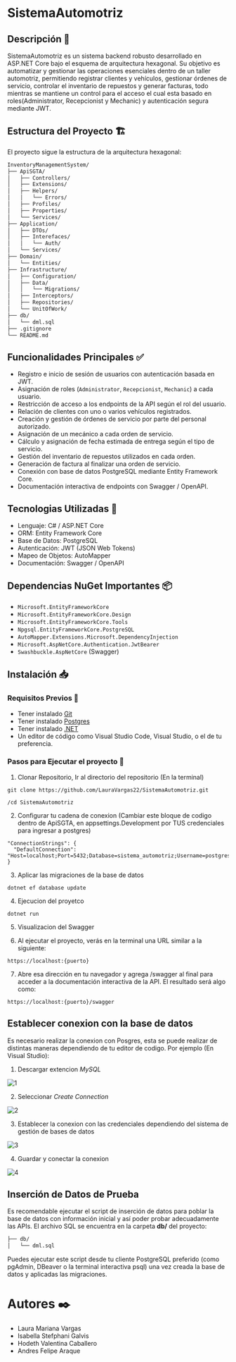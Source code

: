 # SistemaAutomotriz

## Descripción 📌
SistemaAutomotriz es un sistema backend robusto desarrollado en ASP.NET Core bajo el esquema de arquitectura hexagonal. Su objetivo es automatizar y gestionar las operaciones esenciales dentro de un taller automotriz, permitiendo registrar clientes y vehículos, gestionar órdenes de servicio, controlar el inventario de repuestos y generar facturas, todo mientras se mantiene un control para el acceso el cual esta basado en roles(Administrator, Recepcionist y Mechanic) y autenticación segura mediante JWT.

## Estructura del Proyecto 🏗️
El proyecto sigue la estructura de la arquitectura hexagonal:
```bash
InventoryManagementSystem/
├── ApiSGTA/
│   ├── Controllers/
│   ├── Extensions/
│   ├── Helpers/
│   │   └── Errors/
│   ├── Profiles/
│   ├── Properties/
│   └── Services/
├── Application/
│   ├── DTOs/
│   ├── Interefaces/
│   │   └── Auth/
│   └── Services/
├── Domain/
│   └── Entities/
├── Infrastructure/
│   ├── Configuration/
│   ├── Data/
│   │   └── Migrations/
│   ├── Interceptors/
│   ├── Repositories/
│   └── UnitOfWork/
├── db/
│   └── dml.sql
├── .gitignore
└── README.md
```

## Funcionalidades Principales ✅
- Registro e inicio de sesión de usuarios con autenticación basada en JWT.
- Asignación de roles (`Administrator`, `Recepcionist`, `Mechanic`) a cada usuario.
- Restricción de acceso a los endpoints de la API según el rol del usuario.
- Relación de clientes con uno o varios vehículos registrados.
- Creación y gestión de órdenes de servicio por parte del personal autorizado.
- Asignación de un mecánico a cada orden de servicio.
- Cálculo y asignación de fecha estimada de entrega según el tipo de servicio.
- Gestión del inventario de repuestos utilizados en cada orden.
- Generación de factura al finalizar una orden de servicio.
- Conexión con base de datos PostgreSQL mediante Entity Framework Core.
- Documentación interactiva de endpoints con Swagger / OpenAPI.

## Tecnologias Utilizadas 👾
- Lenguaje: C# / ASP.NET Core
- ORM: Entity Framework Core
- Base de Datos: PostgreSQL
- Autenticación: JWT (JSON Web Tokens)
- Mapeo de Objetos: AutoMapper
- Documentación: Swagger / OpenAPI

## Dependencias NuGet Importantes 📦

- `Microsoft.EntityFrameworkCore`
- `Microsoft.EntityFrameworkCore.Design`
- `Microsoft.EntityFrameworkCore.Tools`
- `Npgsql.EntityFrameworkCore.PostgreSQL`
- `AutoMapper.Extensions.Microsoft.DependencyInjection`
- `Microsoft.AspNetCore.Authentication.JwtBearer`
- `Swashbuckle.AspNetCore` (Swagger)

## Instalación 📥

### Requisitos Previos 🔧
- Tener instalado [Git](https://git-scm.com/)
- Tener instalado [Postgres](https://www.postgresql.org/download/)
- Tener instalado [.NET](https://dotnet.microsoft.com/en-us/download/dotnet/8.0/)
- Un editor de código como Visual Studio Code, Visual Studio, o el de tu preferencia.

### Pasos para Ejecutar el proyecto 🚀

1. Clonar Repositorio, Ir al directorio del repositorio (En la terminal)

```
git clone https://github.com/LauraVargas22/SistemaAutomotriz.git 
```
```
/cd SistemaAutomotriz
```

2. Configurar tu cadena de conexion  (Cambiar este bloque de codigo dentro de ApiSGTA, en appsettings.Development por TUS credenciales para ingresar a postgres)

```
"ConnectionStrings": {
  "DefaultConnection": "Host=localhost;Port=5432;Database=sistema_automotriz;Username=postgres;Password=tu_contraseña"
}
```
3. Aplicar las migraciones de la base de datos

```
dotnet ef database update
```

4. Ejecucion del proyetco
```
dotnet run
```
5. Visualizacion del Swagger
   
6. Al ejecutar el proyecto, verás en la terminal una URL similar a la siguiente:
```
https://localhost:{puerto}
```

7. Abre esa dirección en tu navegador y agrega /swagger al final para acceder a la documentación interactiva de la API. El resultado será algo como:
```
https://localhost:{puerto}/swagger
```

## Establecer conexion con la base de datos
Es necesario realizar la conexion con Posgres, esta se puede realizar de distintas maneras dependiendo de tu editor de codigo. Por ejemplo (En Visual Studio):
1. Descargar extencion *MySQL*

![1](https://imgur.com/cap8ayo.png)

2. Seleccionar *Create Connection*

![2](https://imgur.com/GHAozRu.png)

3. Establecer la conexion con las credenciales dependiendo del sistema de gestión de bases de datos

![3](https://imgur.com/6GyVxei.png)

4. Guardar y conectar la conexion

![4](https://imgur.com/tx89sKn.png)

## Inserción de Datos de Prueba

Es recomendable ejecutar el script de inserción de datos para poblar la base de datos con información inicial y así poder probar adecuadamente las APIs.
El archivo SQL se encuentra en la carpeta **db/** del proyecto:
```bash
├── db/
│   └── dml.sql
```
Puedes ejecutar este script desde tu cliente PostgreSQL preferido (como pgAdmin, DBeaver o la terminal interactiva psql) una vez creada la base de datos y aplicadas las migraciones.

# Autores ✒️

- Laura Mariana Vargas  
- Isabella Stefphani Galvis  
- Hodeth Valentina Caballero  
- Andres Felipe Araque
